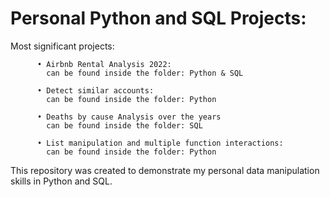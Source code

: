 # Personal Python and SQL Projects:

Most significant projects: 

          •	Airbnb Rental Analysis 2022:
            can be found inside the folder: Python & SQL
                          
          •	Detect similar accounts:
            can be found inside the folder: Python
            
          • Deaths by cause Analysis over the years
            can be found inside the folder: SQL

          •	List manipulation and multiple function interactions:
            can be found inside the folder: Python


This repository was created to demonstrate my personal data manipulation skills in Python and SQL.

